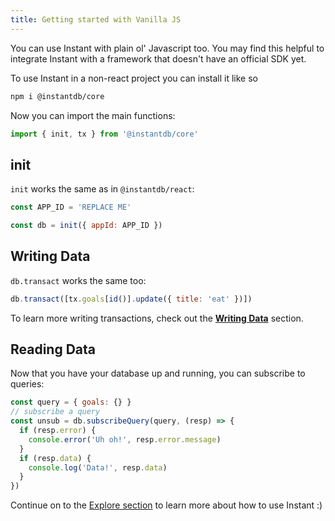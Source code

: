 ```yaml
---
title: Getting started with Vanilla JS
---
```


You can use Instant with plain ol' Javascript too. You may find this helpful to integrate Instant with a framework that doesn't have an official SDK yet.

To use Instant in a non-react project you can install it like so

```bash
npm i @instantdb/core
```

Now you can import the main functions:

```javascript
import { init, tx } from '@instantdb/core'
```

## init

`init` works the same as in `@instantdb/react`:

```javascript
const APP_ID = 'REPLACE ME'

const db = init({ appId: APP_ID })
```

## Writing Data

`db.transact` works the same too:

```javascript
db.transact([tx.goals[id()].update({ title: 'eat' })])
```

To learn more writing transactions, check out the [**Writing Data**](/docs/instaml) section.

## Reading Data

Now that you have your database up and running, you can subscribe to queries:

```javascript
const query = { goals: {} }
// subscribe a query
const unsub = db.subscribeQuery(query, (resp) => {
  if (resp.error) {
    console.error('Uh oh!', resp.error.message)
  }
  if (resp.data) {
    console.log('Data!', resp.data)
  }
})
```

Continue on to the [Explore section](/docs/init) to learn more about how to use Instant :)
